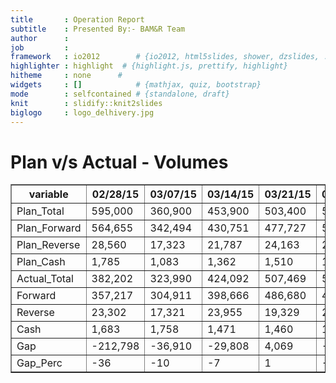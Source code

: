 ```yaml
---
title       : Operation Report
subtitle    : Presented By:- BAM&R Team
author      :
job         : 
framework   : io2012        # {io2012, html5slides, shower, dzslides, ...}
highlighter : highlight  # {highlight.js, prettify, highlight}
hitheme     : none      # 
widgets     : []            # {mathjax, quiz, bootstrap}
mode        : selfcontained # {standalone, draft}
knit        : slidify::knit2slides
biglogo     : logo_delhivery.jpg
---
```








  
# Plan v/s Actual - Volumes
<!-- html table generated in R 3.1.3 by xtable 1.7-4 package -->
<!-- Fri Apr 17 12:05:29 2015 -->
<table border=1>
<tr> <th> variable </th> <th> 02/28/15 </th> <th> 03/07/15 </th> <th> 03/14/15 </th> <th> 03/21/15 </th> <th> 03/28/15 </th> <th> 04/04/15 </th> <th> 04/11/15 </th>  </tr>
  <tr> <td> Plan_Total   </td> <td>     595,000  </td> <td>      360,900 </td> <td>      453,900 </td> <td>      503,400 </td> <td>      531,600 </td> <td>      581,677 </td> <td>      662,593 </td> </tr>
  <tr> <td> Plan_Forward </td> <td>     564,655  </td> <td>      342,494 </td> <td>      430,751 </td> <td>      477,727 </td> <td>      504,488 </td> <td>      552,011 </td> <td>      628,801 </td> </tr>
  <tr> <td> Plan_Reverse </td> <td>     28,560   </td> <td>      17,323  </td> <td>      21,787  </td> <td>      24,163  </td> <td>      25,517  </td> <td>      27,920  </td> <td>      31,804  </td> </tr>
  <tr> <td> Plan_Cash    </td> <td>     1,785    </td> <td>      1,083   </td> <td>      1,362   </td> <td>      1,510   </td> <td>      1,595   </td> <td>      1,745   </td> <td>      1,988   </td> </tr>
  <tr> <td> Actual_Total </td> <td>     382,202  </td> <td>      323,990 </td> <td>      424,092 </td> <td>      507,469 </td> <td>      519,695 </td> <td>      581,887 </td> <td>      600,599 </td> </tr>
  <tr> <td> Forward      </td> <td>     357,217  </td> <td>      304,911 </td> <td>      398,666 </td> <td>      486,680 </td> <td>      491,101 </td> <td>      557,018 </td> <td>      583,148 </td> </tr>
  <tr> <td> Reverse      </td> <td>     23,302   </td> <td>      17,321  </td> <td>      23,955  </td> <td>      19,329  </td> <td>      26,989  </td> <td>      23,111  </td> <td>      15,859  </td> </tr>
  <tr> <td> Cash         </td> <td>     1,683    </td> <td>      1,758   </td> <td>      1,471   </td> <td>      1,460   </td> <td>      1,605   </td> <td>      1,758   </td> <td>      1,592   </td> </tr>
  <tr> <td> Gap          </td> <td>     -212,798 </td> <td>      -36,910 </td> <td>      -29,808 </td> <td>      4,069   </td> <td>      -11,905 </td> <td>       210    </td> <td>      -61,994 </td> </tr>
  <tr> <td> Gap_Perc     </td> <td>      -36     </td> <td>       -10    </td> <td>       -7     </td> <td>       1      </td> <td>       -2     </td> <td>       0      </td> <td>       -9     </td> </tr>
   </table>
